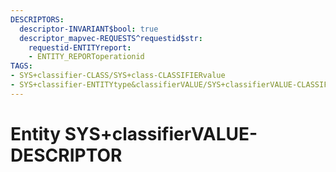 ```yaml
---
DESCRIPTORS:
  descriptor-INVARIANT$bool: true
  descriptor_mapvec-REQUESTS^requestid$str:
    requestid-ENTITYreport:
    - ENTITY_REPORToperationid
TAGS:
- SYS+classifier-CLASS/SYS+class-CLASSIFIERvalue
- SYS+classifier-ENTITYtype&classifierVALUE/SYS+classifierVALUE-CLASSIFIERvalue
---
```

# Entity SYS+classifierVALUE-DESCRIPTOR

